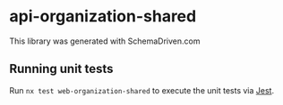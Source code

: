 
# api-organization-shared

This library was generated with SchemaDriven.com

## Running unit tests

Run `nx test web-organization-shared` to execute the unit tests via [Jest](https://jestjs.io).

